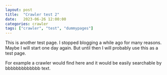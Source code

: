 ```yaml
---
layout: post
title:  "Crawler test 2"
date:   2023-06-26 12:00:00
categories: crawler
tags: ["crawler", "test", "dummypages"]
---
```


This is another test page. I stopped blogging a while ago for many reasons. Maybe I will start one day again. But until then I will probably use this as a test page.

For example a crawler would find here and it would be easily searchable by bbbbbbbbbbbbb text.
